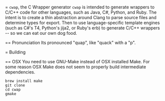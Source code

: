 = ``cwap``, the C Wrapper generator
``cwap`` is intended to generate wrappers to C/C++ code for other languages,
such as Java, C#, Python, and Ruby. The intent is to create a thin abstraction
around Clang to parse source files and determine types for export. Then to use
language-specific template engines (such as C#'s T4, Python's jija2, or Ruby's
erb) to generate C/C++ wrappers -- so we can eat our own dog food.

== Pronunciation
Its pronounced "quap", like "quack" with a "p".

= Building

== OSX
You need to use GNU-Make instead of OSX installed Make. For some reason OSX
Make does not seem to properly build intermediate dependencies.

    brew install make
    git clone 
    cd cwap
    gmake

